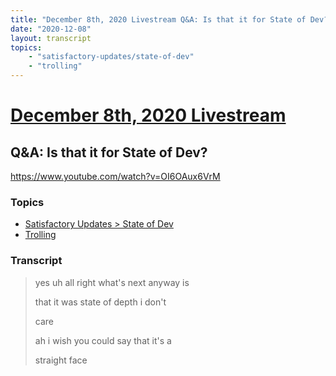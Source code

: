 ```yaml
---
title: "December 8th, 2020 Livestream Q&A: Is that it for State of Dev?"
date: "2020-12-08"
layout: transcript
topics:
    - "satisfactory-updates/state-of-dev"
    - "trolling"
---
```

# [December 8th, 2020 Livestream](../2020-12-08.md)
## Q&A: Is that it for State of Dev?
https://www.youtube.com/watch?v=OI6OAux6VrM

### Topics
* [Satisfactory Updates > State of Dev](../topics/satisfactory-updates/state-of-dev.md)
* [Trolling](../topics/trolling.md)

### Transcript

> yes uh all right what's next anyway is
> 
> that it was state of depth i don't
> 
>  care
> 
> ah i wish you could say that it's a
> 
> straight face
> 
